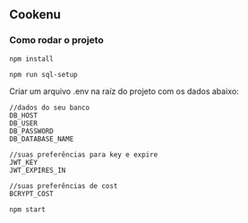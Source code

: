 ## Cookenu

### Como rodar o projeto
```
npm install
```

```
npm run sql-setup
```

Criar um arquivo .env na raíz do projeto com os dados abaixo:
```
//dados do seu banco
DB_HOST
DB_USER
DB_PASSWORD
DB_DATABASE_NAME

//suas preferências para key e expire
JWT_KEY
JWT_EXPIRES_IN

//suas preferências de cost
BCRYPT_COST
```
```
npm start
```
